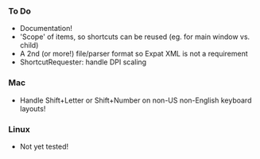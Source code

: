### To Do
- Documentation!
- 'Scope' of items, so shortcuts can be reused (eg. for main window vs. child)
- A 2nd (or more!) file/parser format so Expat XML is not a requirement
- ShortcutRequester: handle DPI scaling

### Mac
- Handle Shift+Letter or Shift+Number on non-US non-English keyboard layouts!

### Linux
- Not yet tested!
